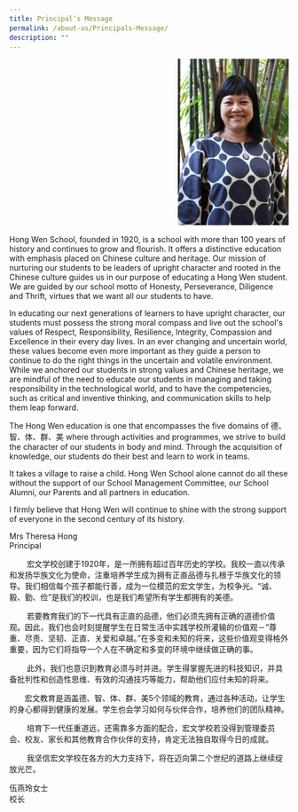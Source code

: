 ```yaml
---
title: Principal’s Message
permalink: /about-us/Principals-Message/
description: ""
---
```

<div>
	
<p align="right"><img src="/images/About%20Us/Principal's%20Message/IMG_1945-1-200x300.jpg" alt="" /></p>

	
	
<p>Hong Wen School, founded in 1920, is a school with more than 100 years of history and continues to grow and flourish. It offers a distinctive education with emphasis placed on Chinese culture and heritage. Our mission of nurturing our students to be leaders of upright character and rooted in the Chinese culture guides us in our purpose of educating a Hong Wen student. We are guided by our school motto of Honesty, Perseverance, Diligence and Thrift, virtues that we want all our students to have.
	
In educating our next generations of learners to have upright character, our students must possess the strong moral compass and live out the school's values of Respect, Responsibility, Resilience, Integrity, Compassion and Excellence in their every day lives. In an ever changing and uncertain world, these values become even more important as they guide a person to continue to do the right things in the uncertain and volatile environment. While we anchored our students in strong values and Chinese heritage, we are mindful of the need to educate our students in managing and taking responsibility in the technological world, and to have the competencies, such as critical and inventive thinking, and communication skills to help them leap forward.
	
The Hong Wen education is one that encompasses the five domains of  德、智、体、群、美  where through activities and programmes, we strive to build the character of our students in body and mind. Through the acquisition of knowledge, our students do their best and learn to work in teams.
	
It takes a village to raise a child. Hong Wen School alone cannot do all these without the support of our School Management Committee, our School Alumni, our Parents and all partners in education.
	
I firmly believe that Hong Wen will continue to shine with the strong support of everyone in the second century of its history.
	
Mrs Theresa Hong	
Principal
	


	

        宏文学校创建于1920年，是一所拥有超过百年历史的学校。我校一直以传承和发扬华族文化为使命，注重培养学生成为拥有正直品德与扎根于华族文化的领导。我们相信每个孩子都能行善，成为一位模范的宏文学生，为校争光。“诚、毅、勤、俭”是我们的校训，也是我们希望所有学生都拥有的美德。

        若要教育我们的下一代具有正直的品德，他们必须先拥有正确的道德价值观。因此，我们也会时刻提醒学生在日常生活中实践学校所灌输的价值观－“尊重、尽责、坚韧、正直、关爱和卓越。”在多变和未知的将来，这些价值观变得格外重要，因为它们将指导一个人在不确定和多变的环境中继续做正确的事。

        此外，我们也意识到教育必须与时并进。学生得掌握先进的科技知识，并具备批判性和创造性思维、有效的沟通技巧等能力，帮助他们应付未知的将来。

        宏文教育是涵盖德、智、体、群、美5个领域的教育，通过各种活动，让学生的身心都得到健康的发展。学生也会学习如何与伙伴合作，培养他们的团队精神。

        培育下一代任重道远，还需靠多方面的配合，宏文学校若没得到管理委员会、校友、家长和其他教育合作伙伴的支持，肯定无法独自取得今日的成就。

        我坚信宏文学校在各方的大力支持下，将在迈向第二个世纪的道路上继续绽放光芒。

	
伍燕玲女士	
	校长 </p>